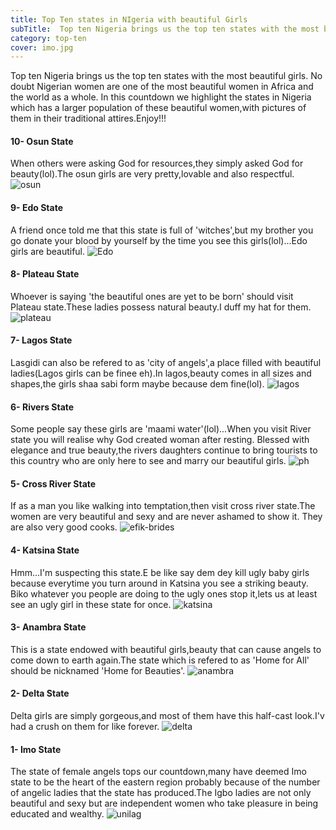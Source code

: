 ```yaml
---
title: Top Ten states in NIgeria with beautiful Girls
subTitle:  Top ten Nigeria brings us the top ten states with the most beautiful girls. 
category: top-ten
cover: imo.jpg
---
```


Top ten Nigeria brings us the top ten states with the most beautiful girls. No doubt Nigerian women are one of the most beautiful women in Africa and the world as a whole. In this countdown we highlight the states in Nigeria which has a larger population of these beautiful women,with pictures of them in their traditional attires.Enjoy!!!


#### 10- Osun State
When others were asking God for resources,they simply asked God for beauty(lol).The osun girls are very pretty,lovable and also respectful.
![osun](osun.jpg)


#### 9- Edo State
A friend once told me that this state is full of 'witches',but my brother you go donate your blood by yourself by the time you see this girls(lol)...Edo girls are beautiful.
![Edo](edo.jpg)


#### 8-  Plateau State
Whoever is saying 'the beautiful ones are yet to be born' should visit Plateau state.These ladies possess natural beauty.I duff my hat for them.
![plateau](plateau.jpg)

#### 7-  Lagos State
Lasgidi can also be refered to as 'city of angels',a place filled with beautiful ladies(Lagos girls can be finee eh).In lagos,beauty comes in all sizes and shapes,the girls shaa sabi form maybe because dem fine(lol).
![lagos](lagos.jpg)

#### 6- Rivers State
Some people say these girls are 'maami water'(lol)...When you visit River state you will realise why God created woman after resting. Blessed with elegance and true beauty,the rivers daughters continue to bring tourists to this country who are only here to see and marry our beautiful girls.
![ph](ph.jpg)

#### 5- Cross River State
If as a man you like walking into temptation,then visit cross river state.The women are very beautiful and sexy and are never ashamed to show it. They are also very good cooks.
![efik-brides](efik-brides.jpg)

#### 4- Katsina State
Hmm...I'm suspecting this state.E be like say dem dey kill ugly baby girls because everytime you turn around in Katsina you see a striking beauty. Biko whatever you people are doing to the ugly ones stop it,lets us at least see an ugly girl in these state for once.
![katsina](katsina.jpg)

#### 3- Anambra State
This is a state endowed with beautiful girls,beauty that can cause angels to come down to earth again.The state which is refered to as 'Home for All' should be nicknamed 'Home for Beauties'.
![anambra](anambra.jpg)

#### 2- Delta State
Delta girls are simply gorgeous,and most of them have this half-cast look.I'v had a crush on them for like forever.
![delta](delta.jpg)

#### 1- Imo State
The state of female angels tops our countdown,many have deemed Imo state to be the heart of the eastern region probably because of the number of angelic ladies that the state has produced.The Igbo ladies are not only beautiful and sexy but are independent women who take pleasure in being educated and wealthy.
![unilag](imo.jpg)

